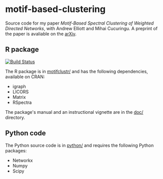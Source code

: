 # motif-based-clustering

Source code for my paper
*Motif-Based Spectral Clustering of Weighted Directed Networks*,
with
Andrew Elliott
and
Mihai Cucuringu.
A preprint of the paper is avaliable on the
[arXiv](https://arxiv.org/abs/2004.01293).

## R package

[![Build Status](https://travis-ci.com/WGUNDERWOOD/motif-based-clustering.svg?branch=master)](https://travis-ci.com/github/WGUNDERWOOD/motif-based-clustering)

The R package is in [motifclustr/](./motifclustr/)
and has the following dependencies, available on CRAN:

- igraph
- LICORS
- Matrix
- RSpectra

The package's manual and an instructional vignette are in the
[doc/](./motifclustr/doc/)
directory.


## Python code

The Python source code is in [python/](./python/)
and requires the following Python packages:

- Networkx
- Numpy
- Scipy
